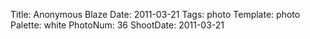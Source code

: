 Title: Anonymous Blaze
Date: 2011-03-21
Tags: photo
Template: photo
Palette: white
PhotoNum: 36
ShootDate: 2011-03-21
